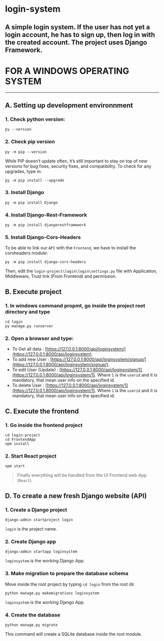 # login-system
## A simple login system. If the user has not yet a login account, he has to sign up, then log in with the created account. The project uses Django Framework.

# FOR A WINDOWS OPERATING SYSTEM

***

## A. Setting up development environnment

### 1. Check python version:

```
py --version
```

### 2. Check pip version 

```
py -m pip --version
```

While PIP doesn’t update often, it’s still important to stay on top of new versions for bug fixes, security fixes, and compatibility. 
To check for any upgrades, type in:

```
py -m pip install --upgrade
```

### 3. Install Django 

```
py -m pip install Django
```

### 4. Install Django-Rest-Framework

```
py -m pip install djangorestframework
```

### 5. Install Django-Cors-Headers 
To be able to link our `API` with the `Frontend`, we have to install the corsheaders module:

```
py -m pip install django-cors-headers
```
Then, edit the `login-project\login\login\settings.py` file with Application, Middleware, Trust link (From Frontend) and permission.  

## B. Execute project

### 1. In windows command propmt, go inside the project root directory and type

```
cd login 
py manage.py runserver
```

### 2. Open a browser and type:

- To Get all data       : [https://127.0.0.1:8000/api/loginsystem/](https://127.0.0.1:8000/api/loginsystem).
- To add new User       : [https://127.0.0.1:8000/api/loginsystem/signup/](https://127.0.0.1:8000/api/loginsystem/signup/).
- To edit User (Update) : [https://127.0.0.1:8000/api/loginsystem/1](https://127.0.0.1:8000/api/loginsystem/1).
  Where `1` is the `userid` and it is mandatory, that mean user info on the specified id.
- To delete User      : [https://127.0.0.1:8000/api/loginsystem/1](https://127.0.0.1:8000/api/loginsystem/1).
  Where `1` is the `userid` and it is mandatory, that mean user info on the specified id.

## C. Execute the frontend

### 1. Go inside the frontend project

```
cd login-project
cd FrontendApp
npm install
```

### 2. Start React project

```
npm start
```

> Finally everything will be handled from the UI Frontend web App (`React`). 

## D. To create a new fresh Django website (API)

### 1. Create a Django project

```
django-admin startproject login
```

`login` is the project name.

### 2. Create Django app

```
django-admin startapp loginsystem
```

`loginsystem` is the working Django App.

### 3. Make migration to prepare the database schema

Move inside the root project by typing `cd login` from the root dir.

```
python manage.py makemigrations loginsystem
```

`loginsystem` is the working Django App. 

### 4. Create the database

```
python manage.py migrate
```

This command will create a SQLite database inside the root module.